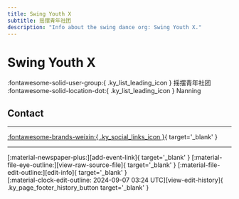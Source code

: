 ```yaml
---
title: Swing Youth X
subtitle: 摇摆青年社团
description: "Info about the swing dance org: Swing Youth X."
---
```


# Swing Youth X

:fontawesome-solid-user-group:{ .ky_list_leading_icon } 摇摆青年社团  
:fontawesome-solid-location-dot:{ .ky_list_leading_icon } Nanning  


## Contact


---

 [:fontawesome-brands-weixin:{ .ky_social_links_icon }](# "摇摆青年社团"){ target='_blank' }

---

<div class="ky_page_footer" markdown>
<div class="ky_page_footer_trailing" markdown="span">
[:material-newspaper-plus:][add-event-link]{ target='_blank' }
[:material-file-eye-outline:][view-raw-source-file]{ target='_blank' }
[:material-file-edit-outline:][edit-info]{ target='_blank' }
</div>
<div class="ky_page_footer_leading" markdown="span">
[:material-clock-edit-outline: 2024-09-07 03:24 UTC][view-edit-history]{ .ky_page_footer_history_button target='_blank' }
</div>
</div>

[add-event-link]: https://github.com/swingdance/events/issues/new?assignees=&labels=add+event&projects=&template=02-add_entity.yml&title=%5Bcn%5D%20%3CName%3E&region=cn&province=Guangxi&city=Nanning&org_id=swing-youth-x "Add Event"
[view-raw-source-file]: https://github.com/swingdance/orgs/blob/main/cn/swing-youth-x.json "View Raw Source File"
[edit-info]: https://github.com/swingdance/orgs/issues/new?assignees=&labels=update+org&projects=&template=03-update_entity.yml&title=%5Bcn%5D%20Swing%20Youth%20X&region=cn&id=swing-youth-x&name=Swing%20Youth%20X "Edit Info"

[view-edit-history]: https://github.com/swingdance/orgs/commits/main/cn/swing-youth-x.json "View Edit History"
